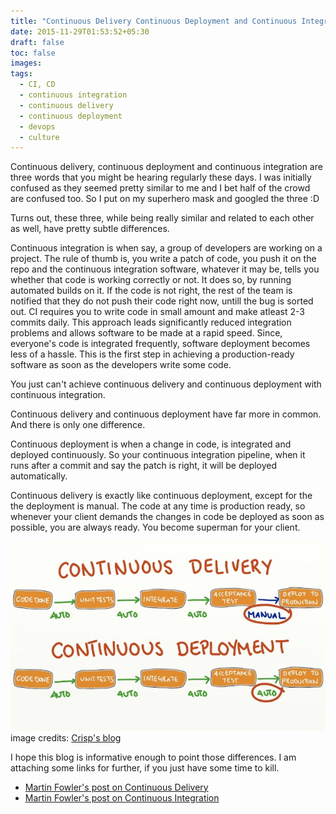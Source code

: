 ```yaml
---
title: "Continuous Delivery Continuous Deployment and Continuous Integration Whats the Difference"
date: 2015-11-29T01:53:52+05:30
draft: false
toc: false
images:
tags: 
  - CI, CD
  - continuous integration
  - continuous delivery
  - continuous deployment
  - devops
  - culture
---
```


Continuous delivery, continuous deployment and continuous integration
are three words that you might be hearing regularly these days. I was
initially confused as they seemed pretty similar to me and I bet half of
the crowd are confused too. So I put on my superhero mask and googled
the three :D

Turns out, these three, while being really similar and related to each
other as well, have pretty subtle differences.

Continuous integration is when say, a group of developers are working on
a project. The rule of thumb is, you write a patch of code, you push it
on the repo and the continuous integration software, whatever it may be,
tells you whether that code is working correctly or not. It does so, by
running automated builds on it. If the code is not right, the rest of the
team is notified that they do not push their code right now, untill the
bug is sorted out. CI requires you to write code in small amount and
make atleast 2-3 commits daily. This approach leads significantly
reduced integration problems and allows software to be made at a rapid
speed. Since, everyone's code is integrated frequently, software
deployment becomes less of a hassle. This is the first step in achieving
a production-ready software as soon as the developers write some code.

You just can't achieve continuous delivery and continuous deployment
with continuous integration.

Continuous delivery and continuous deployment have far more in common.
And there is only one difference.

Continuous deployment is when a change in code, is integrated and
deployed continuously. So your continuous integration pipeline, when it
runs after a commit and say the patch is right, it will be deployed
automatically.

Continuous delivery is exactly like continuous deployment, except for
the the deployment is manual. The code at any time is production ready,
so whenever your client demands the changes in code be deployed as soon
as possible, you are always ready. You become superman for your client. 

![Continuous Delivery vs Continuous Deployment](/images/cont.jpg)
image credits: [Crisp's blog](http://blog.crisp.se/2013/02/05/yassalsundman/continuous-delivery-vs-continuous-deployment)


I hope this blog is informative enough to point those differences. I am
attaching some links for further, if you just have some time to kill. 

- [Martin Fowler's post on Continuous Delivery](http://martinfowler.com/bliki/ContinuousDelivery.html)
- [Martin Fowler's post on Continuous Integration](http://www.martinfowler.com/articles/continuousIntegration.html)
